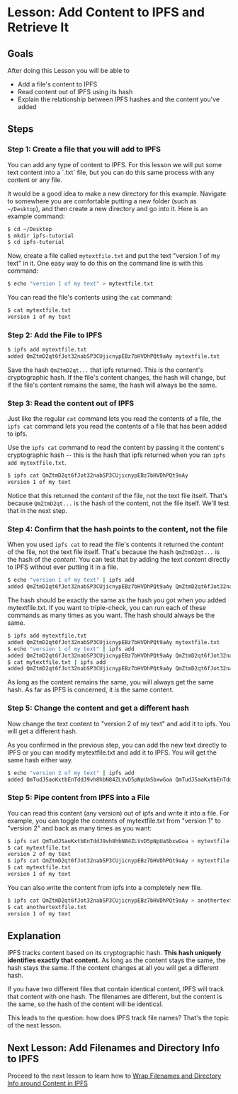 # Lesson: Add Content to IPFS and Retrieve It

## Goals
After doing this Lesson you will be able to    
* Add a file's content to IPFS
* Read content out of IPFS using its hash
* Explain the relationship between IPFS hashes and the content you've added

## Steps

### Step 1: Create a file that you will add to IPFS

<div class="alert alert-info">
You can add any type of content to IPFS. For this lesson we will put some text content into a `.txt` file, but you can do this same process with any content or any file.
</div>

It would be a good idea to make a new directory for this example. Navigate to somewhere you are comfortable putting a new folder (such as `~/Desktop`), and then create a new directory and go into it. Here is an example command:

```sh
$ cd ~/Desktop
$ mkdir ipfs-tutorial
$ cd ipfs-tutorial
```

Now, create a file called `mytextfile.txt` and put the text "version 1 of my text" in it. One easy way to do this on the command line is with this command:

```sh
$ echo "version 1 of my text" > mytextfile.txt
```

You can read the file's contents using the `cat` command:

```sh
$ cat mytextfile.txt
version 1 of my text
```

### Step 2: Add the File to IPFS

```sh
$ ipfs add mytextfile.txt
added QmZtmD2qt6fJot32nabSP3CUjicnypEBz7bHVDhPQt9aAy mytextfile.txt
```

Save the hash `QmZtmD2qt...` that ipfs returned. This is the content's cryptographic hash. If the file's content changes, the hash will change, but if the file's content remains the same, the hash will always be the same.

### Step 3: Read the content out of IPFS

Just like the regular `cat` command lets you read the contents of a file, the `ipfs cat` command lets you read the contents of a file that has been added to ipfs.

Use the `ipfs cat` command to read the content by passing it the content's cryptographic hash -- this is the hash that ipfs returned when you ran `ipfs add mytextfile.txt`.

```sh
$ ipfs cat QmZtmD2qt6fJot32nabSP3CUjicnypEBz7bHVDhPQt9aAy
version 1 of my text

```

Notice that this returned the _content_ of the file, not the text file itself.  That's because `QmZtmD2qt...` is the hash of the content, not the file itself. We'll test that in the next step.

### Step 4: Confirm that the hash points to the content, not the file

When you used `ipfs cat` to read the file's contents it returned the _content_ of the file, not the text file itself.  That's because the hash `QmZtmD2qt...` is the hash of the _content_.  You can test that by adding the text content directly to IPFS without ever putting it in a file.


```sh
$ echo "version 1 of my text" | ipfs add
added QmZtmD2qt6fJot32nabSP3CUjicnypEBz7bHVDhPQt9aAy QmZtmD2qt6fJot32nabSP3CUjicnypEBz7bHVDhPQt9aAy
```

The hash should be exactly the same as the hash you got when you added mytextfile.txt. If you want to triple-check, you can run each of these commands as many times as you want. The hash should always be the same.

```sh
$ ipfs add mytextfile.txt
added QmZtmD2qt6fJot32nabSP3CUjicnypEBz7bHVDhPQt9aAy mytextfile.txt
$ echo "version 1 of my text" | ipfs add
added QmZtmD2qt6fJot32nabSP3CUjicnypEBz7bHVDhPQt9aAy QmZtmD2qt6fJot32nabSP3CUjicnypEBz7bHVDhPQt9aAy
$ cat mytextfile.txt | ipfs add
added QmZtmD2qt6fJot32nabSP3CUjicnypEBz7bHVDhPQt9aAy QmZtmD2qt6fJot32nabSP3CUjicnypEBz7bHVDhPQt9aAy
```

As long as the content remains the same, you will always get the same hash. As far as IPFS is concerned, it _is_ the same content.

### Step 5: Change the content and get a different hash

Now change the text content to "version 2 of my text" and add it to ipfs. You will get a different hash.

As you confirmed in the previous step, you can add the new text directly to IPFS or you can modify mytextfile.txt and add it to IPFS. You will get the same hash either way.

```sh
$ echo "version 2 of my text" | ipfs add
added QmTudJSaoKxtbEnTddJ9vh8hbN84ZLVvD5pNpUaSbxwGoa QmTudJSaoKxtbEnTddJ9vh8hbN84ZLVvD5pNpUaSbxwGoa
```

### Step 5: Pipe content from IPFS into a File

You can read this content (any version) out of ipfs and write it into a file. For example, you can toggle the contents of mytextfile.txt from "version 1" to "version 2" and back as many times as you want:

```sh
$ ipfs cat QmTudJSaoKxtbEnTddJ9vh8hbN84ZLVvD5pNpUaSbxwGoa > mytextfile.txt
$ cat mytextfile.txt
version 2 of my text
$ ipfs cat QmZtmD2qt6fJot32nabSP3CUjicnypEBz7bHVDhPQt9aAy > mytextfile.txt
$ cat mytextfile.txt
version 1 of my text
```

You can also write the content from ipfs into a completely new file.

```sh
$ ipfs cat QmZtmD2qt6fJot32nabSP3CUjicnypEBz7bHVDhPQt9aAy > anothertextfile.txt
$ cat anothertextfile.txt
version 1 of my text
```

## Explanation

IPFS tracks content based on its cryptographic hash. **This hash uniquely identifies exactly that content.** As long as the content stays the same, the hash stays the same. If the content changes at all you will get a different hash.

If you have two different files that contain identical content, IPFS will track that content with one hash. The filenames are different, but the content is the same, so the hash of the content will be identical.

This leads to the question: how does IPFS track file names? That's the topic of the next lesson.

## Next Lesson: Add Filenames and Directory Info to IPFS

Proceed to the next lesson to learn how to
[Wrap Filenames and Directory Info around Content in IPFS](/files-on-ipfs/lessons/wrap-directories-around-content.md)
